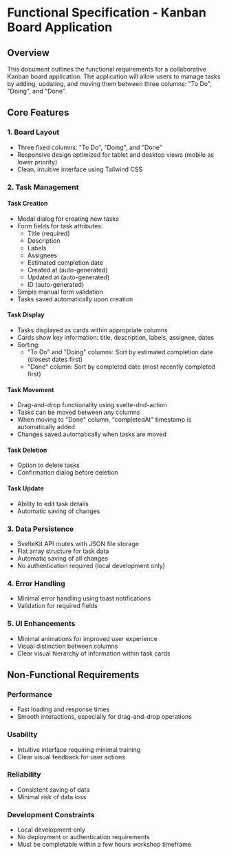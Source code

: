 # Functional Specification - Kanban Board Application

## Overview
This document outlines the functional requirements for a collaborative Kanban board application. The application will allow users to manage tasks by adding, updating, and moving them between three columns: "To Do", "Doing", and "Done".

## Core Features

### 1. Board Layout
- Three fixed columns: "To Do", "Doing", and "Done"
- Responsive design optimized for tablet and desktop views (mobile as lower priority)
- Clean, intuitive interface using Tailwind CSS

### 2. Task Management

#### Task Creation
- Modal dialog for creating new tasks
- Form fields for task attributes:
  - Title (required)
  - Description
  - Labels
  - Assignees
  - Estimated completion date
  - Created at (auto-generated)
  - Updated at (auto-generated)
  - ID (auto-generated)
- Simple manual form validation
- Tasks saved automatically upon creation

#### Task Display
- Tasks displayed as cards within appropriate columns
- Cards show key information: title, description, labels, assignee, dates
- Sorting:
  - "To Do" and "Doing" columns: Sort by estimated completion date (closest dates first)
  - "Done" column: Sort by completed date (most recently completed first)

#### Task Movement
- Drag-and-drop functionality using svelte-dnd-action
- Tasks can be moved between any columns
- When moving to "Done" column, "completedAt" timestamp is automatically added
- Changes saved automatically when tasks are moved

#### Task Deletion
- Option to delete tasks
- Confirmation dialog before deletion

#### Task Update
- Ability to edit task details
- Automatic saving of changes

### 3. Data Persistence
- SvelteKit API routes with JSON file storage
- Flat array structure for task data
- Automatic saving of all changes
- No authentication required (local development only)

### 4. Error Handling
- Minimal error handling using toast notifications
- Validation for required fields

### 5. UI Enhancements
- Minimal animations for improved user experience
- Visual distinction between columns
- Clear visual hierarchy of information within task cards

## Non-Functional Requirements

### Performance
- Fast loading and response times
- Smooth interactions, especially for drag-and-drop operations

### Usability
- Intuitive interface requiring minimal training
- Clear visual feedback for user actions

### Reliability
- Consistent saving of data
- Minimal risk of data loss

### Development Constraints
- Local development only
- No deployment or authentication requirements
- Must be completable within a few hours workshop timeframe
